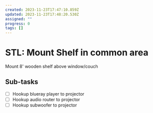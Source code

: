 ```yaml
---
created: 2023-11-23T17:47:10.859Z
updated: 2023-11-23T17:48:20.530Z
assigned: ""
progress: 0
tags: []
---
```


# STL: Mount Shelf in common area

Mount 8' wooden shelf above window/couch

## Sub-tasks

- [ ] Hookup blueray player to projector
- [ ] Hookup audio router to projector
- [ ] Hookup subwoofer to projector
